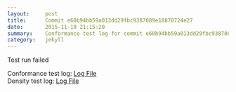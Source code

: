 ```yaml
---
layout:     post
title:      Commit e60b94bb59a013dd29fbc9387089e18870724e27
date:       2015-11-19 21:15:20
summary:    Conformance test log for commit e60b94bb59a013dd29fbc9387089e18870724e27.
category:   jekyll
---
```


Test run failed

Conformance test log: [Log File](http://s3-us-west-2.amazonaws.com/kraken-e2e-logs/conformance/kraken_e60b94bb59a013dd29fbc9387089e18870724e27_conformance.log)   
Density test log: [Log File](http://s3-us-west-2.amazonaws.com/kraken-e2e-logs/conformance/kraken_e60b94bb59a013dd29fbc9387089e18870724e27_density.log)    
